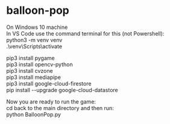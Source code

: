 # balloon-pop  
On Windows 10 machine  
In VS Code use the command terminal for this (not Powershell):  
python3 -m venv venv  
.\venv\Scripts\activate  

pip3 install pygame  
pip3 install opencv-python  
pip3 install cvzone  
pip3 install mediapipe  
pip3 install google-cloud-firestore  
pip install --upgrade google-cloud-datastore  

Now you are ready to run the game:  
cd back to the main directory and then run:  
python BalloonPop.py  
